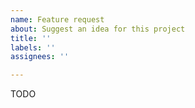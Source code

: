 ```yaml
---
name: Feature request
about: Suggest an idea for this project
title: ''
labels: ''
assignees: ''

---
```


TODO